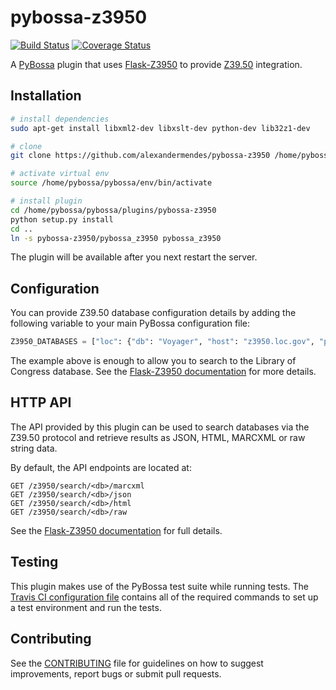 # pybossa-z3950

[![Build Status](https://travis-ci.org/alexandermendes/pybossa-z3950.svg?branch=master)](https://travis-ci.org/alexandermendes/pybossa-z3950)
[![Coverage Status](https://coveralls.io/repos/alexandermendes/pybossa-z3950/badge.svg)](https://coveralls.io/github/alexandermendes/pybossa-z3950?branch=master)

A [PyBossa](https://github.com/PyBossa/pybossa) plugin that uses [Flask-Z3950](https://github.com/alexandermendes/Flask-Z3950) to provide [Z39.50](https://en.wikipedia.org/wiki/Z39.50) integration.


## Installation

``` bash
# install dependencies
sudo apt-get install libxml2-dev libxslt-dev python-dev lib32z1-dev

# clone
git clone https://github.com/alexandermendes/pybossa-z3950 /home/pybossa/pybossa/plugins

# activate virtual env
source /home/pybossa/pybossa/env/bin/activate

# install plugin
cd /home/pybossa/pybossa/plugins/pybossa-z3950
python setup.py install
cd ..
ln -s pybossa-z3950/pybossa_z3950 pybossa_z3950
```

The plugin will be available after you next restart the server.


## Configuration

You can provide Z39.50 database configuration details by adding the following
variable to your main PyBossa configuration file:

``` Python
Z3950_DATABASES = ["loc": {"db": "Voyager", "host": "z3950.loc.gov", "port": 7090}]
```

The example above is enough to allow you to search to the Library of Congress
database. See the [Flask-Z3950 documentation](https://pythonhosted.org/Flask-Z3950/#configuration)
for more details.


## HTTP API

The API provided by this plugin can be used to search databases via the Z39.50 protocol and
retrieve results as JSON, HTML, MARCXML or raw string data.

By default, the API endpoints are located at:

``` HTTP
GET /z3950/search/<db>/marcxml
GET /z3950/search/<db>/json
GET /z3950/search/<db>/html
GET /z3950/search/<db>/raw
```

See the [Flask-Z3950 documentation](https://pythonhosted.org/Flask-Z3950/#http-api)
for full details.


## Testing

This plugin makes use of the PyBossa test suite while running tests. The
[Travis CI configuration file](.travis.yml) contains all of the required commands to set
up a test environment and run the tests.


## Contributing

See the [CONTRIBUTING](CONTRIBUTING.md) file for guidelines on how to suggest improvements,
report bugs or submit pull requests.
